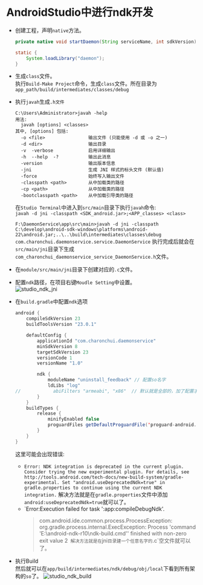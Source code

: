 AndroidStudio中进行ndk开发
===

- 创建工程，声明`native`方法。               
	```java
	private native void startDaemon(String serviceName, int sdkVersion);

    static {
        System.loadLibrary("daemon");
    }
	```
	
- 生成`class`文件。                 
    执行`Build-Make Project`命令，生成`class`文件。所在目录为`app_path/build/intermediates/classes/debug`


- 执行`javah`生成`.h文件`                    
	```
	C:\Users\Administrator>javah -help
	用法:
	  javah [options] <classes>
	其中, [options] 包括:
	  -o <file>                输出文件 (只能使用 -d 或 -o 之一)
	  -d <dir>                 输出目录
	  -v  -verbose             启用详细输出
	  -h  --help  -?           输出此消息
	  -version                 输出版本信息
	  -jni                     生成 JNI 样式的标头文件 (默认值)
	  -force                   始终写入输出文件
	  -classpath <path>        从中加载类的路径
	  -cp <path>               从中加载类的路径
	  -bootclasspath <path>    从中加载引导类的路径
	```
	在`Studio Terminal`中进入到`src/main`目录下执行`javah`命令:       
	`javah -d jni -classpath <SDK_android.jar>;<APP_classes> <class>`
	
	`F:\DaemonService\app\src\main>javah -d jni -classpath C:\develop\android-sdk-windows\platforms\android-22\android.jar;..\..\build\intermediates\classes\debug com.charonchui.daemonservice.service.DaemonService`
	执行完成后就会在`src/main/jni`目录下生成`com_charonchui_daemonservice_service_DaemonService.h`文件。

- 在`module/src/main/jni`目录下创建对应的`.c`文件。



- 配置`ndk`路径，在项目右键`Moudle Setting`中设置。              
    ![studio_ndk_jni](https://gitee.com/xj36/chart-bed-test/raw/master/static/studio_ndk_jni.png)
	
- 在`build.gradle`中配置`ndk`选项              

    ```java
	android {
		compileSdkVersion 23
		buildToolsVersion "23.0.1"

		defaultConfig {
			applicationId "com.charonchui.daemonservice"
			minSdkVersion 8
			targetSdkVersion 23
			versionCode 1
			versionName "1.0"

			ndk {
				moduleName "uninstall_feedback" // 配置so名字
				ldLibs "log"
	//            abiFilters "armeabi", "x86"  // 默认就是全部的，加了配置才会生成选中的
			}
		}
		buildTypes {
			release {
				minifyEnabled false
				proguardFiles getDefaultProguardFile('proguard-android.txt'), 'proguard-rules.pro'
			}
		}
	}
	```
	这里可能会出现错误:      
	- `Error: NDK integration is deprecated in the current plugin. Consider trying the new experimental plugin. For details, see http://tools.android.com/tech-docs/new-build-system/gradle-experimental. Set "android.useDeprecatedNdk=true" in gradle.properties to continue using the current NDK integration.`
	    解决方法就是在`gradle.properties`文件中添加`android:useDeprecatedNdk=true`就可以了。
	- `Error:Execution failed for task ':app:compileDebugNdk'.
		> com.android.ide.common.process.ProcessException: org.gradle.process.internal.ExecException: Process 'command 'E:\android-ndk-r10\ndk-build.cmd'' finished with non-zero exit value 2`
		解决方法就是在`jni`目录建一个任意名字的`.c`空文件就可以了。
	
- 执行Build      
	然后就可以在`app/build/intermediates/ndk/debug/obj/local`下看到所有架构的`so`了。
  ![studio_ndk_build](https://gitee.com/xj36/chart-bed-test/raw/master/static/studio_ndk_build.png)
	

